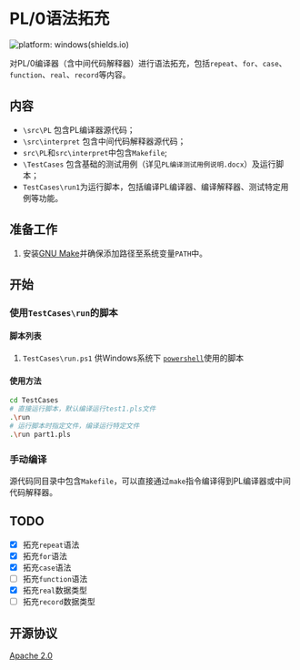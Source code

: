 # PL/0语法拓充

 ![platform: windows(shields.io)](https://img.shields.io/badge/platform-Windows-brightgreen)

对PL/0编译器（含中间代码解释器）进行语法拓充，包括`repeat`、`for`、`case`、`function`、`real`、`record`等内容。

## 内容

- `\src\PL` 包含PL编译器源代码；
- `\src\interpret` 包含中间代码解释器源代码；
- `src\PL`和`src\interpret`中包含`Makefile`;
- `\TestCases` 包含基础的测试用例（详见`PL编译测试用例说明.docx`）及运行脚本；
- `TestCases\run1`为运行脚本，包括编译PL编译器、编译解释器、测试特定用例等功能。

## 准备工作

1. 安装[GNU Make](https://www.gnu.org/software/make/)并确保添加路径至系统变量`PATH`中。

## 开始

### 使用`TestCases\run`的脚本

#### 脚本列表

1. `TestCases\run.ps1` 供Windows系统下 [`powershell`](https://github.com/powershell/powershell)使用的脚本

#### 使用方法

```sh
cd TestCases
# 直接运行脚本，默认编译运行test1.pls文件
.\run
# 运行脚本时指定文件，编译运行特定文件
.\run part1.pls
```

### 手动编译

源代码同目录中包含`Makefile`，可以直接通过`make`指令编译得到PL编译器或中间代码解释器。

## TODO

- [x] 拓充`repeat`语法
- [x] 拓充`for`语法
- [x] 拓充`case`语法
- [ ] 拓充`function`语法
- [x] 拓充`real`数据类型
- [ ] 拓充`record`数据类型

## 开源协议

[Apache 2.0](https://github.com/pisceskkk/EX-PL0/blob/main/LICENSE)